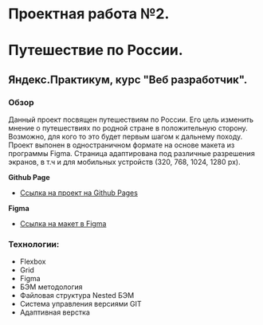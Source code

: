 # Проектная работа №2.
# Путешествие по России.
## Яндекс.Практикум, курс "Веб разработчик".

### Обзор

  Данный проект посвящен путешествиям по России. Его цель изменить мнение о путешествиях по 
родной стране в положительную сторону. Возможно, для кого то это будет первым шагом к дальнему походу.
Проект выпонен в одностраничном формате на основе макета из программы Figma. Страница адаптирована 
под различные разрешения экранов, в т.ч и для мобильных устройств (320, 768, 1024, 1280 px).

**Github Page**

* [Ссылка на проект на Github Pages](https://isvakulenko.github.io/russian-travel/index.html)

**Figma**

* [Ссылка на макет в Figma](https://www.figma.com/file/5S2WSbEFL6awjVWJ0NWL8Q/Sprint-3_-Russia-_-desktop-mobile?node-id=28503%3A0)

### Технологии:
 * Flexbox
 * Grid
 * Figma
 * БЭМ методология
 * Файловая структура Nested БЭМ
 * Система управления версиями GIT
 * Адаптивная верстка


